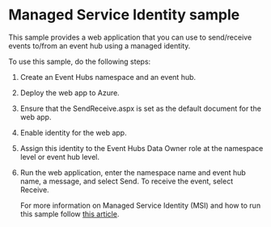 # Managed Service Identity sample #
This sample provides a web application that you can use to send/receive events to/from an event hub using a managed identity. 

To use this sample, do the following steps: 

1. Create an Event Hubs namespace and an event hub.
2. Deploy the web app to Azure. 
3. Ensure that the SendReceive.aspx is set as the default document for the web app.
4. Enable identity for the web app.
5. Assign this identity to the Event Hubs Data Owner role at the namespace level or event hub level.
6. Run the web application, enter the namespace name and event hub name, a message, and select Send. To receive the event, select Receive.

    For more information on Managed Service Identity (MSI) and how to run this sample follow [this article](https://docs.microsoft.com/azure/event-hubs/authenticate-managed-identity#test-the-web-application).

